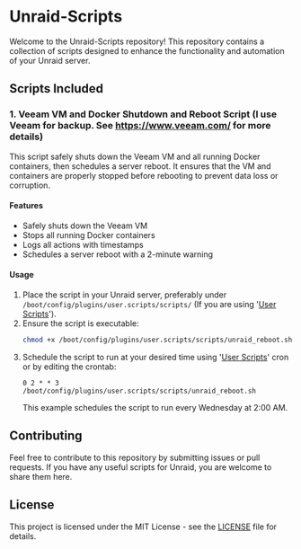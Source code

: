 # Unraid-Scripts

Welcome to the Unraid-Scripts repository! This repository contains a collection of scripts designed to enhance the functionality and automation of your Unraid server.

## Scripts Included

### 1. Veeam VM and Docker Shutdown and Reboot Script (I use Veeam for backup. See https://www.veeam.com/ for more details)

This script safely shuts down the Veeam VM and all running Docker containers, then schedules a server reboot. It ensures that the VM and containers are properly stopped before rebooting to prevent data loss or corruption.

#### Features
- Safely shuts down the Veeam VM
- Stops all running Docker containers
- Logs all actions with timestamps
- Schedules a server reboot with a 2-minute warning

#### Usage
1. Place the script in your Unraid server, preferably under `/boot/config/plugins/user.scripts/scripts/` (If you are using '[User Scripts](https://forums.unraid.net/topic/48286-plugin-ca-user-scripts/)').
2. Ensure the script is executable:
    ```bash
    chmod +x /boot/config/plugins/user.scripts/scripts/unraid_reboot.sh
    ```
3. Schedule the script to run at your desired time using '[User Scripts](https://forums.unraid.net/topic/48286-plugin-ca-user-scripts/)' cron or by editing the crontab:
    ```plaintext
    0 2 * * 3 /boot/config/plugins/user.scripts/scripts/unraid_reboot.sh
    ```
    This example schedules the script to run every Wednesday at 2:00 AM.

## Contributing

Feel free to contribute to this repository by submitting issues or pull requests. If you have any useful scripts for Unraid, you are welcome to share them here.

## License

This project is licensed under the MIT License - see the [LICENSE](LICENSE) file for details.
